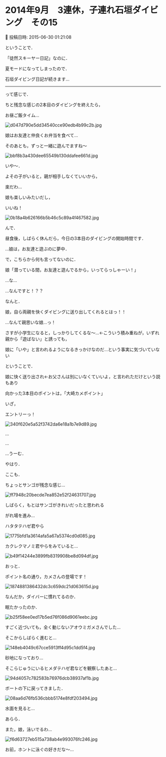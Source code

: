 # 2014年9月　3連休，子連れ石垣ダイビング　その15

📅 投稿日時: 2015-06-30 01:21:08

ということで．





「徒然スキーヤー日記」なのに．


夏モードになってしまったので．


石垣ダイビング日記が続きます…





---


って感じで．





ちと残念な感じの2本目のダイビングを終えたら，


お昼ご飯タイム…




![d047d790e5dd34540cce90edb4b99c2b.jpg](images/d047d790e5dd34540cce90edb4b99c2b.jpg)




娘はお友達と仲良くお弁当を食べて…


そのあとも，ずっと一緒に遊んでますね～




![bbf8b3a430dee65549b130ddafee661d.jpg](images/bbf8b3a430dee65549b130ddafee661d.jpg)




いや～．


よその子がいると，親が相手しなくていいから，


楽だわ…





娘も楽しいみたいだし，


いいね！




![0b18a4b626166b5b46c5c89a4f467582.jpg](images/0b18a4b626166b5b46c5c89a4f467582.jpg)




んで．


昼食後，しばらく休んだら，今日の3本目のダイビングの開始時間です．





…娘は，お友達と遊ぶのに夢中．


で，こちらから何も言ってないのに．





娘「潜っている間，お友達と遊んでるから，いってらっしゃーい！」





…な…


…なんですと！？？


なんと．


娘，自ら両親を快くダイビングに送り出してくれるとはっ！！


…なんて親思いな娘…っ！


さすが小学生になると，しっかりしてくるな～…←こういう積み重ねが，いずれ親から「遊ばない」と誘っても，


娘に「いや」と言われるようになるきっかけなのだ…という事実に気づいていない





ということで．


娘に快く送り出され←お父さんは別にいなくていいよ，と言われただけという説もあり


向かった3本目のポイントは，「大崎カメポイント」





いざ，


エントリーっ！




![340f620e5a52f3742da6e18a1b7e9d89.jpg](images/340f620e5a52f3742da6e18a1b7e9d89.jpg)




…


…


…うーむ．


やはり．


ここも．


ちょっとサンゴが残念な感じ…




![ff7948c20becde7ea852e52f24631707.jpg](images/ff7948c20becde7ea852e52f24631707.jpg)




しばらく，もとはサンゴがきれいだったと思われる


がれ場を進み…


ハタタテハゼ君やら




![1775bfd1a3614afa5a67a5374cd0d085.jpg](images/1775bfd1a3614afa5a67a5374cd0d085.jpg)




カクレクマノミ君やらをみていると…




![b49f14244e3899fb8319908be8d094df.jpg](images/b49f14244e3899fb8319908be8d094df.jpg)




おっと．


ポイント名の通り，カメさんの登場です！




![1874881386432dc3c659dc21d063615d.jpg](images/1874881386432dc3c659dc21d063615d.jpg)




なんだか，ダイバーに慣れてるのか．


眠たかったのか．




![b25f58ee0ed17b5ed76f086d9061eebc.jpg](images/b25f58ee0ed17b5ed76f086d9061eebc.jpg)




すごく近づいても，全く動じないアオウミガメさんでした…





そこからしばらく進むと…




![148eb4049c67cce5913ff4d95c1dd5f4.jpg](images/148eb4049c67cce5913ff4d95c1dd5f4.jpg)




砂地になっており…


そこらじゅうにいるヒメダテハゼ君などを観察したあと…




![94d4057c782583b76976dcb38937af1b.jpg](images/94d4057c782583b76976dcb38937af1b.jpg)




ボートの下に戻ってきました．




![08aa6d76fb536cbbb5174e8fdf203494.jpg](images/08aa6d76fb536cbbb5174e8fdf203494.jpg)




水面を見ると…


あらら．


また，娘，泳いでるわ…




![f6d63727eb515a738ab4e993076fc246.jpg](images/f6d63727eb515a738ab4e993076fc246.jpg)




お前，ホントに泳ぐの好きだな～…
